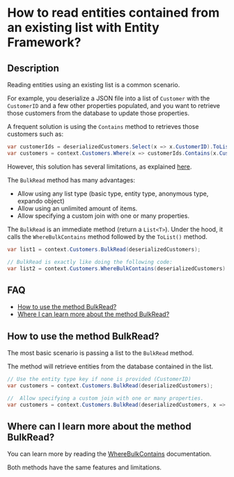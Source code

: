 # How to read entities contained from an existing list with Entity Framework?

## Description

Reading entities using an existing list is a common scenario.

For example, you deserialize a JSON file into a list of `Customer` with the `CustomerID` and a few other properties populated, and you want to retrieve those customers from the database to update those properties.

A frequent solution is using the `Contains` method to retrieves those customers such as:

```csharp
var customerIds = deserializedCustomers.Select(x => x.CustomerID).ToList();
var customers = context.Customers.Where(x => customerIds.Contains(x.CustomerID)).ToList();
```

However, this solution has several limitations, as explained [here](/where-bulk-contains).

The `BulkRead` method has many advantages:
 - Allow using any list type (basic type, entity type, anonymous type, expando object)
 - Allow using an unlimited amount of items.
 - Allow specifying a custom join with one or many properties.

The `BulkRead` is an immediate method (return a `List<T>`). Under the hood, it calls the `WhereBulkContains` method followed by the `ToList()` method.

```csharp
var list1 = context.Customers.BulkRead(deserializedCustomers);

// BulkRead is exactly like doing the following code:
var list2 = context.Customers.WhereBulkContains(deserializedCustomers).ToList();
```

## FAQ

- [How to use the method BulkRead?](#how-to-use-the-method-bulkread)
- [Where I can learn more about the method BulkRead?](#where-can-i-learn-more-about-the-method-bulkread)

## How to use the method BulkRead?

The most basic scenario is passing a list to the `BulkRead` method.

The method will retrieve entities from the database contained in the list.

```csharp
// Use the entity type key if none is provided (CustomerID)
var customers = context.Customers.BulkRead(deserializedCustomers);

//  Allow specifying a custom join with one or many properties.
var customers = context.Customers.BulkRead(deserializedCustomers, x => x.Code);
```
## Where can I learn more about the method BulkRead?

You can learn more by reading the [WhereBulkContains](/where-bulk-contains) documentation.

Both methods have the same features and limitations.